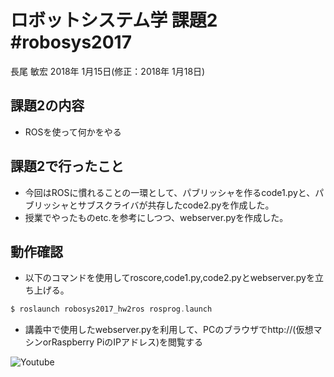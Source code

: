 # ロボットシステム学 課題2 #robosys2017
長尾 敏宏
2018年 1月15日(修正：2018年 1月18日)
## 課題2の内容
* ROSを使って何かをやる

## 課題2で行ったこと
* 今回はROSに慣れることの一環として、パブリッシャを作るcode1.pyと、パブリッシャとサブスクライバが共存したcode2.pyを作成した。
* 授業でやったものetc.を参考にしつつ、webserver.pyを作成した。

## 動作確認
* 以下のコマンドを使用してroscore,code1.py,code2.pyとwebserver.pyを立ち上げる。
```c
$ roslaunch robosys2017_hw2ros rosprog.launch
```

* 講義中で使用したwebserver.pyを利用して、PCのブラウザでhttp://(仮想マシンorRaspberry PiのIPアドレス)を閲覧する

![Youtube](https://youtu.be/ChsXssXpmfw)
